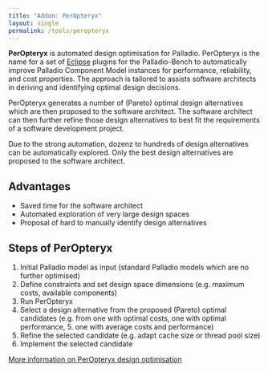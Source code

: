 ```yaml
---
title: "Addon: PerOpteryx"
layout: single
permalink: /tools/peropteryx 
---
```


**PerOpteryx** is automated design optimisation for Palladio. PerOpteryx is the name for a set of [Eclipse](http://en.wikipedia.org/wiki/Eclipse_%28software%29) plugins for the Palladio-Bench to automatically improve Palladio Component Model instances for performance, reliability, and cost properties. The approach is tailored to assists software architects in deriving and identifying optimal design decisions.

PerOpteryx generates a number of (Pareto) optimal design alternatives which are then proposed to the software architect. The software architect can then further refine those design alternatives to best fit the requirements of a software development project.

Due to the strong automation, dozenz to hundreds of design alternatives can be automatically explored. Only the best design alternatives are proposed to the software architect.

## Advantages

- Saved time for the software architect
- Automated exploration of very large design spaces
- Proposal of hard to manually identify design alternatives

## Steps of PerOpteryx

1. Initial Palladio model as input (standard Palladio models which are no further optimised)
2. Define constraints and set design space dimensions (e.g. maximum costs, available components)
3. Run PerOpteryx
4. Select a design alternative from the proposed (Pareto) optimal candidates (e.g. from one with optimal costs, one with optimal performance, 5. one with average costs and performance)
6. Refine the selected candidate (e.g. adapt cache size or thread pool size)
7. Implement the selected candidate

[More information on PerOpteryx design optimisation](http://sdqweb.ipd.kit.edu/wiki/PerOpteryx)
